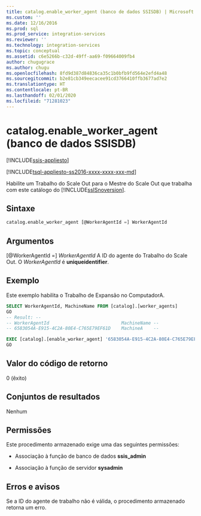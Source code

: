 ```yaml
---
title: catalog.enable_worker_agent (banco de dados SSISDB) | Microsoft Docs
ms.custom: ''
ms.date: 12/16/2016
ms.prod: sql
ms.prod_service: integration-services
ms.reviewer: ''
ms.technology: integration-services
ms.topic: conceptual
ms.assetid: c6e5266b-c32d-49ff-aa69-f09664009fb4
author: chugugrace
ms.author: chugu
ms.openlocfilehash: 8fd9d387d84836ca35c1b0bfb9fd564e2efd4a48
ms.sourcegitcommit: b2e81cb349eecacee91cd3766410ffb3677ad7e2
ms.translationtype: HT
ms.contentlocale: pt-BR
ms.lasthandoff: 02/01/2020
ms.locfileid: "71281023"
---
```

# <a name="catalogenable_worker_agent-ssisdb-database"></a>catalog.enable_worker_agent (banco de dados SSISDB)

[!INCLUDE[ssis-appliesto](../../includes/ssis-appliesto-ssvrpluslinux-asdb-asdw-xxx.md)]


[!INCLUDE[tsql-appliesto-ss2016-xxxx-xxxx-xxx-md](../../includes/tsql-appliesto-ss2016-xxxx-xxxx-xxx-md.md)]

Habilite um Trabalho do Scale Out para o Mestre do Scale Out que trabalha com este catálogo do [!INCLUDE[ssISnoversion](../../includes/ssisnoversion-md.md)].

## <a name="syntax"></a>Sintaxe

```sql
catalog.enable_worker_agent [@WorkerAgentId =] WorkerAgentId
```
## <a name="arguments"></a>Argumentos
[@WorkerAgentId =] *WorkerAgentId* A ID do agente do Trabalho do Scale Out. O *WorkerAgentId* é **uniqueidentifier**.

## <a name="example"></a>Exemplo
Este exemplo habilita o Trabalho de Expansão no ComputadorA.

```sql
SELECT WorkerAgentId, MachineName FROM [catalog].[worker_agents]
GO
-- Result: --
-- WorkerAgentId                           MachineName --
-- 6583054A-E915-4C2A-80E4-C765E79EF61D    MachineA    --

EXEC [catalog].[enable_worker_agent] '6583054A-E915-4C2A-80E4-C765E79EF61D'
GO 
```

## <a name="return-code-value"></a>Valor do código de retorno  
 0 (êxito)  
  
## <a name="result-sets"></a>Conjuntos de resultados  
 Nenhum  

## <a name="permissions"></a>Permissões  
 Este procedimento armazenado exige uma das seguintes permissões:  
  
-   Associação à função de banco de dados **ssis_admin**  
  
-   Associação à função de servidor **sysadmin** 

## <a name="errors-and-warnings"></a>Erros e avisos
Se a ID do agente de trabalho não é válida, o procedimento armazenado retorna um erro.
